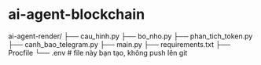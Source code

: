 # ai-agent-blockchain
ai-agent-render/
├── cau_hinh.py
├── bo_nho.py
├── phan_tich_token.py
├── canh_bao_telegram.py
├── main.py
├── requirements.txt
├── Procfile
└── .env              # file này bạn tạo, không push lên git

